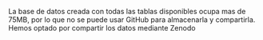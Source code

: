 La base de datos creada con todas las tablas disponibles ocupa mas de 75MB, por lo que no se puede usar GitHub para almacenarla y compartirla.
Hemos optado por compartir los datos mediante Zenodo
